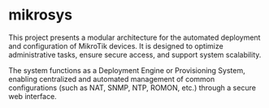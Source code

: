 # mikrosys
This project presents a modular architecture for the automated deployment and configuration of MikroTik devices. It is designed to optimize administrative tasks, ensure secure access, and support system scalability.

The system functions as a Deployment Engine or Provisioning System, enabling centralized and automated management of common configurations (such as NAT, SNMP, NTP, ROMON, etc.) through a secure web interface.
